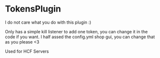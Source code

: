 # TokensPlugin

I do not care what you do with this plugin :)

Only has a simple kill listener to add one token, you can change it in the code if you want.
I half assed the config.yml shop gui, you can change that as you please <3

Used for HCF Servers 
